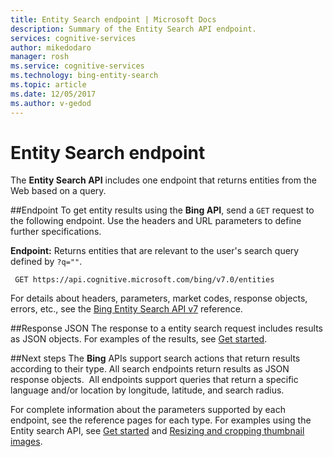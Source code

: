 ```yaml
---
title: Entity Search endpoint | Microsoft Docs
description: Summary of the Entity Search API endpoint.
services: cognitive-services
author: mikedodaro
manager: rosh
ms.service: cognitive-services
ms.technology: bing-entity-search
ms.topic: article
ms.date: 12/05/2017
ms.author: v-gedod
---
```


# Entity Search endpoint
The **Entity Search API**  includes one endpoint that returns entities from the Web based on a query.

##Endpoint
To get entity results using the **Bing API**, send a `GET` request to the following endpoint. Use the headers and URL parameters to define further specifications.

**Endpoint:** Returns entities that are relevant to the user's search query defined by `?q=""`.
```
 GET https://api.cognitive.microsoft.com/bing/v7.0/entities
```

For details about headers, parameters, market codes, response objects, errors, etc., see the [Bing Entity Search API v7](https://docs.microsoft.com/rest/api/cognitiveservices/bing-entities-api-v7-reference) reference.

##Response JSON
The response to a entity search request includes results as JSON objects. For examples of the results, see [Get started](https://docs.microsoft.com/azure/cognitive-services/bing-entities-search/quick-start).

##Next steps
The **Bing** APIs support search actions that return results according to their type. All search endpoints return results as JSON response objects.  All endpoints support queries that return a specific language and/or location by longitude, latitude, and search radius.

For complete information about the parameters supported by each endpoint, see the reference pages for each type.
For examples using the Entity search API, see [Get started](https://docs.microsoft.com/azure/cognitive-services/bing-entities-search/quick-start) and [Resizing and cropping thumbnail images](https://docs.microsoft.com/azure/cognitive-services/bing-entities-search/resize-and-crop-thumbnails).